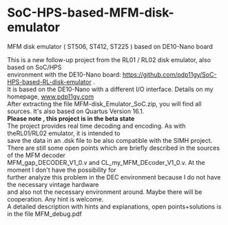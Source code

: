 # SoC-HPS-based-MFM-disk-emulator
 MFM disk emulator ( ST506, ST412, ST225 )  based on DE10-Nano  board
                                                                                 
                                                                                 
This is a new follow-up project from the RL01 / RL02 disk emulator, also based on SoC/HPS             
environment with the DE10-Nano board: https://github.com/pdp11gy/SoC-HPS-based-RL-disk-emulator .          
It is based on the DE10-Nano with a different I/O interface. Details on my homepage, www.pdp11gy.com    
After extracting the file MFM-disk_Emulator_SoC.zip, you will find all sources. It's also based on
Quartus Version 16.1.                                                        
**Please note , this project is in the beta state**                                                                                     
The project provides real time decoding and encoding. As with theRL01/RL02 emulator, it is intended to                
save the data in an .dsk file to be also compatible with the SIMH project.                                                       
There are still some open points which are briefly described in the sources of the MFM decoder                               
MFM_gap_DECODER_V1_0.v and CL_my_MFM_DEcoder_V1_0.v. At the moment I don't have the possibility for        
further analyze this problem in the DEC environment because I do not have the necessary vintage hardware      
and also not the necessary environment around. Maybe there will be cooperation. Any hint is welcome.                             
A detailed description with hints and explanations, open points+solutions is in the file MFM_debug.pdf

 

